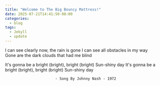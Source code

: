 ```yaml
---
title: "Welcome to The Big Bouncy Mattress!"
date: 2025-07-21T14:41:50-08:00
categories:
  - blog
tags:
  - Jekyll
  - update
---
```


I can see clearly now, the rain is gone
I can see all obstacles in my way
Gone are the dark clouds that had me blind

It's gonna be a bright (bright), bright (bright)
Sun-shiny day
It's gonna be a bright (bright), bright (bright)
Sun-shiny day

                           - Song By Johnny Nash - 1972